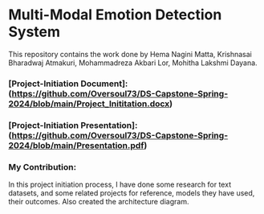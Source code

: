 # Multi-Modal Emotion Detection System

This repository contains the work done by Hema Nagini Matta, Krishnasai Bharadwaj Atmakuri, Mohammadreza Akbari Lor, Mohitha Lakshmi Dayana.

### [Project-Initiation Document]: (https://github.com/Oversoul73/DS-Capstone-Spring-2024/blob/main/Project_Inititation.docx)

### [Project-Initiation Presentation]: (https://github.com/Oversoul73/DS-Capstone-Spring-2024/blob/main/Presentation.pdf)

### My Contribution:
In this project initiation process, I have done some research for text datasets, and some related projects for reference, models they have used, their outcomes. Also created the architecture diagram.
